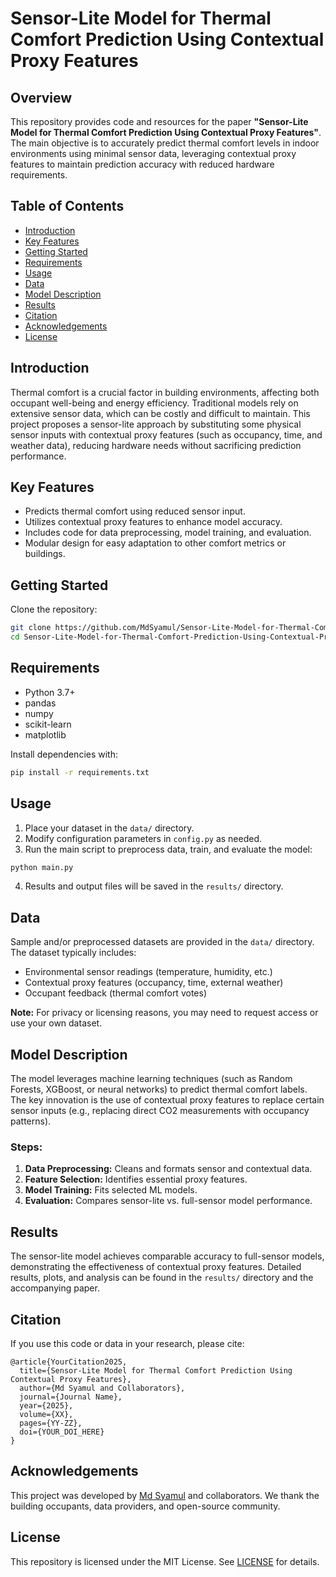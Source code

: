# Sensor-Lite Model for Thermal Comfort Prediction Using Contextual Proxy Features

## Overview

This repository provides code and resources for the paper **"Sensor-Lite Model for Thermal Comfort Prediction Using Contextual Proxy Features"**. The main objective is to accurately predict thermal comfort levels in indoor environments using minimal sensor data, leveraging contextual proxy features to maintain prediction accuracy with reduced hardware requirements.

## Table of Contents

- [Introduction](#introduction)
- [Key Features](#key-features)
- [Getting Started](#getting-started)
- [Requirements](#requirements)
- [Usage](#usage)
- [Data](#data)
- [Model Description](#model-description)
- [Results](#results)
- [Citation](#citation)
- [Acknowledgements](#acknowledgements)
- [License](#license)

## Introduction

Thermal comfort is a crucial factor in building environments, affecting both occupant well-being and energy efficiency. Traditional models rely on extensive sensor data, which can be costly and difficult to maintain. This project proposes a sensor-lite approach by substituting some physical sensor inputs with contextual proxy features (such as occupancy, time, and weather data), reducing hardware needs without sacrificing prediction performance.

## Key Features

- Predicts thermal comfort using reduced sensor input.
- Utilizes contextual proxy features to enhance model accuracy.
- Includes code for data preprocessing, model training, and evaluation.
- Modular design for easy adaptation to other comfort metrics or buildings.

## Getting Started

Clone the repository:

```bash
git clone https://github.com/MdSyamul/Sensor-Lite-Model-for-Thermal-Comfort-Prediction-Using-Contextual-Proxy-Features.git
cd Sensor-Lite-Model-for-Thermal-Comfort-Prediction-Using-Contextual-Proxy-Features
```

## Requirements

- Python 3.7+
- pandas
- numpy
- scikit-learn
- matplotlib

Install dependencies with:

```bash
pip install -r requirements.txt
```

## Usage

1. Place your dataset in the `data/` directory.
2. Modify configuration parameters in `config.py` as needed.
3. Run the main script to preprocess data, train, and evaluate the model:

```bash
python main.py
```

4. Results and output files will be saved in the `results/` directory.

## Data

Sample and/or preprocessed datasets are provided in the `data/` directory. The dataset typically includes:

- Environmental sensor readings (temperature, humidity, etc.)
- Contextual proxy features (occupancy, time, external weather)
- Occupant feedback (thermal comfort votes)

**Note:** For privacy or licensing reasons, you may need to request access or use your own dataset.

## Model Description

The model leverages machine learning techniques (such as Random Forests, XGBoost, or neural networks) to predict thermal comfort labels. The key innovation is the use of contextual proxy features to replace certain sensor inputs (e.g., replacing direct CO2 measurements with occupancy patterns).

### Steps:

1. **Data Preprocessing:** Cleans and formats sensor and contextual data.
2. **Feature Selection:** Identifies essential proxy features.
3. **Model Training:** Fits selected ML models.
4. **Evaluation:** Compares sensor-lite vs. full-sensor model performance.

## Results

The sensor-lite model achieves comparable accuracy to full-sensor models, demonstrating the effectiveness of contextual proxy features. Detailed results, plots, and analysis can be found in the `results/` directory and the accompanying paper.

## Citation

If you use this code or data in your research, please cite:

```
@article{YourCitation2025,
  title={Sensor-Lite Model for Thermal Comfort Prediction Using Contextual Proxy Features},
  author={Md Syamul and Collaborators},
  journal={Journal Name},
  year={2025},
  volume={XX},
  pages={YY-ZZ},
  doi={YOUR_DOI_HERE}
}
```

## Acknowledgements

This project was developed by [Md Syamul](https://github.com/MdSyamul) and collaborators. We thank the building occupants, data providers, and open-source community.

## License

This repository is licensed under the MIT License. See [LICENSE](LICENSE) for details.
